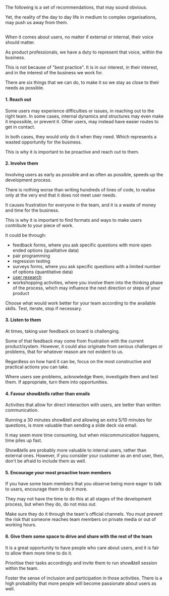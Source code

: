 The following is a set of recommendations, that may sound obvious.

Yet, the reality of the day to day life in medium to complex organisations, may push us away from them.

##

When it comes about users, no matter if external or internal, their voice should matter.

As product professionals, we have a duty to represent that voice, within the business.

This is not because of "best practice". It is in our interest, in their interest, and in the interest of the business we work for.

There are six things that we can do, to make it so we stay as close to their needs as possible.

#### 1. Reach out

Some users may experience difficulties or issues, in reaching out to the right team. In some cases, internal dynamics and structures may even make it impossible, or prevent it. Other users, may instead have easier routes to get in contact.

In both cases, they would only do it when they need. Which represents a wasted opportunity for the business.

This is why it is important to be proactive and reach out to them.


#### 2. Involve them

Involving users as early as possible and as often as possible, speeds up the development process.

There is nothing worse than writing hundreds of lines of code, to realise only at the very end that it does not meet user needs.

It causes frustration for everyone in the team, and it is a waste of money and time for the business.

This is why it is important to find formats and ways to make users contribute to your piece of work.

It could be through:
- feedback forms, where you ask specific questions with more open ended options (qualitative data)
- pair programming
- regression testing
- surveys forms, where you ask specific questions with a limited number of options (quantitative data)
- [user research](https://en.wikipedia.org/wiki/User_research)
- workshopping activities, where you involve them into the thinking phase of the process, which may influence the next direction or steps of your product

Choose what would work better for your team according to the available skills. Test, iterate, stop if necessary.


#### 3. Listen to them

At times, taking user feedback on board is challenging.

Some of that feedback may come from frustration with the current product/system. However, it could also originate from serious challenges or problems, that for whatever reason are not evident to us.

Regardless on how hard it can be, focus on the most constructive and practical actions you can take.

Where users see problems, acknowledge them, investigate them and test them. If appropriate, turn them into opportunities.


#### 4. Favour show&tells rather than emails

Activities that allow for direct interaction with users, are better than written communication.

Running a 30 minutes show&tell and allowing an extra 5/10 minutes for questions, is more valuable than sending a slide deck via email.

It may seem more time consuming, but when miscommunication happens, time piles up fast.

Show&tells are probably more valuable to internal users, rather than external ones. However, if you consider your customer as an end user, then, don't be afraid to include them as well.


#### 5. Encourage your most proactive team members

If you have some team members that you observe being more eager to talk to users, encourage them to do it more.

They may not have the time to do this at all stages of the development process, but when they do, do not miss out.

Make sure they do it through the team's official channels. You must prevent the risk that someone reaches team members on private media or out of working hours.


#### 6. Give them some space to drive and share with the rest of the team

It is a great opportunity to have people who care about users, and it is fair to allow them more time to do it.

Prioritise their tasks accordingly and invite them to run show&tell session within the team.

Foster the sense of inclusion and participation in those activities. There is a high probability that more people will become passionate about users as well.

